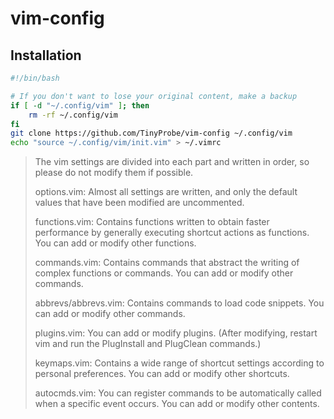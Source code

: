 # vim-config

## Installation
```bash
#!/bin/bash

# If you don't want to lose your original content, make a backup
if [ -d "~/.config/vim" ]; then
    rm -rf ~/.config/vim
fi
git clone https://github.com/TinyProbe/vim-config ~/.config/vim
echo "source ~/.config/vim/init.vim" > ~/.vimrc
```

> The vim settings are divided into each part and written in order, so please do
> not modify them if possible.
> 
> options.vim: Almost all settings are written, and only the default values that
> have been modified are uncommented.
> 
> functions.vim: Contains functions written to obtain faster performance by
> generally executing shortcut actions as functions. You can add or modify other
> functions.
> 
> commands.vim: Contains commands that abstract the writing of complex functions
> or commands. You can add or modify other commands.
> 
> abbrevs/abbrevs.vim: Contains commands to load code snippets. You can add or
> modify other commands.
> 
> plugins.vim: You can add or modify plugins. (After modifying, restart vim and
> run the PlugInstall and PlugClean commands.)
> 
> keymaps.vim: Contains a wide range of shortcut settings according to personal
> preferences. You can add or modify other shortcuts.
> 
> autocmds.vim: You can register commands to be automatically called when a
> specific event occurs. You can add or modify other contents.
